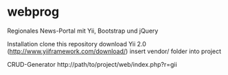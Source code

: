 webprog
=======

Regionales News-Portal mit Yii, Bootstrap und jQuery


Installation
clone this repository
download Yii 2.0 (http://www.yiiframework.com/download/)
insert vendor/ folder into project

CRUD-Generator
http://path/to/project/web/index.php?r=gii
